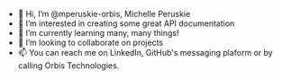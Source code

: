 - 👋 Hi, I’m @mperuskie-orbis, Michelle Peruskie
- 👀 I’m interested in creating some great API documentation
- 🌱 I’m currently learning many, many things! 
- 💞️ I’m looking to collaborate on projects
- 📫 You can reach me on LinkedIn, GitHub's messaging plaform or by calling Orbis Technologies. 


